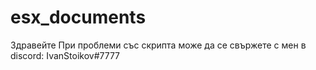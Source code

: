 # esx_documents

Здравейте 
При проблеми със скрипта може да се свържете с мен в discord: IvanStoikov#7777
